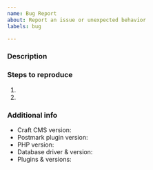 ```yaml
---
name: Bug Report
about: Report an issue or unexpected behavior
labels: bug

---
```


### Description



### Steps to reproduce

1.
2.

### Additional info

- Craft CMS version:
- Postmark plugin version:
- PHP version:
- Database driver & version:
- Plugins & versions:
